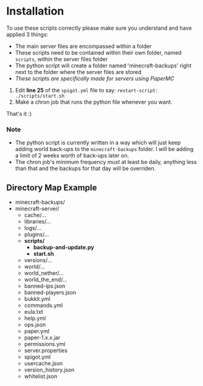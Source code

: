 # Installation
To use these scripts correctly please make sure you understand and have applied 3 things:
- The main server files are encompassed within a folder
- These scripts need to be contained within their own folder, named `scripts`, *within* the server files folder
- The python script will create a folder named 'minecraft-backups' right next to the folder where the server files are stored
- *These scripts are specifically made for servers using PaperMC*

1. Edit **line 25** of the `spigot.yml` file to say: `restart-script: ./scripts/start.sh`
2. Make a chron job that runs the python file whenever you want.

That's it :)

### Note
- The python script is currently written in a way which will just keep adding world back-ups to the `minecraft-backups` folder. I will be adding a limit of 2 weeks worth of back-ups later on.
- The chron job's minimum frequency *must* at least be daily, anything less than that and the backups for that day will be overriden.

## Directory Map Example
- minecraft-backups/
- minecraft-server/
   - cache/...
   - libraries/...
   - logs/...
   - plugins/...
   - **scripts/**
     - **backup-and-update.py**
     - **start.sh**
   - versions/...
   - world/...
   - world_nether/...
   - world_the_end/...
   - banned-ips.json
   - banned-players.json
   - bukkit.yml
   - commands.yml
   - eula.txt
   - help.yml
   - ops.json
   - paper.yml
   - paper-1.x.x.jar
   - permissions.yml
   - server.properties
   - spigot.yml
   - usercache.json
   - version_history.json
   - whitelist.json
